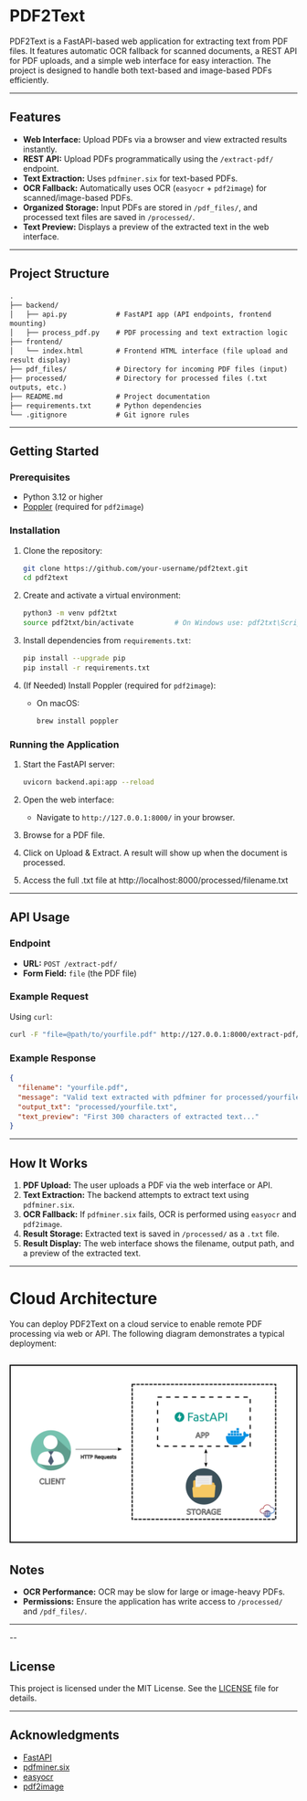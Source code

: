 # PDF2Text

PDF2Text is a FastAPI-based web application for extracting text from PDF files. It features automatic OCR fallback for scanned documents, a REST API for PDF uploads, and a simple web interface for easy interaction. The project is designed to handle both text-based and image-based PDFs efficiently.

---

## Features

- **Web Interface:** Upload PDFs via a browser and view extracted results instantly.
- **REST API:** Upload PDFs programmatically using the `/extract-pdf/` endpoint.
- **Text Extraction:** Uses `pdfminer.six` for text-based PDFs.
- **OCR Fallback:** Automatically uses OCR (`easyocr` + `pdf2image`) for scanned/image-based PDFs.
- **Organized Storage:** Input PDFs are stored in `/pdf_files/`, and processed text files are saved in `/processed/`.
- **Text Preview:** Displays a preview of the extracted text in the web interface.

---

## Project Structure

```
.
├── backend/
│   ├── api.py            # FastAPI app (API endpoints, frontend mounting)
│   ├── process_pdf.py    # PDF processing and text extraction logic
├── frontend/
│   └── index.html        # Frontend HTML interface (file upload and result display)
├── pdf_files/            # Directory for incoming PDF files (input)
├── processed/            # Directory for processed files (.txt outputs, etc.)
├── README.md             # Project documentation
├── requirements.txt      # Python dependencies
└── .gitignore            # Git ignore rules
```

---

## Getting Started

### Prerequisites

- Python 3.12 or higher
- [Poppler](https://github.com/Belval/pdf2image#how-to-install) (required for `pdf2image`)

### Installation

1. Clone the repository:
   ```bash
   git clone https://github.com/your-username/pdf2text.git
   cd pdf2text
   ```

2. Create and activate a virtual environment:
   ```bash
   python3 -m venv pdf2txt
   source pdf2txt/bin/activate          # On Windows use: pdf2txt\Scripts\activate
   ```

3. Install dependencies from `requirements.txt`:
   ```bash
   pip install --upgrade pip
   pip install -r requirements.txt
   ```

4. (If Needed) Install Poppler (required for `pdf2image`):
   - On macOS:
     ```bash
     brew install poppler
     ```

### Running the Application

1. Start the FastAPI server:
   ```bash
   uvicorn backend.api:app --reload
   ```

2. Open the web interface:
   - Navigate to `http://127.0.0.1:8000/` in your browser.

3. Browse for a PDF file.

4. Click on Upload & Extract. A result will show up when the document is processed.

5. Access the full .txt file at http://localhost:8000/processed/filename.txt 

---

## API Usage

### Endpoint

- **URL:** `POST /extract-pdf/`
- **Form Field:** `file` (the PDF file)

### Example Request

Using `curl`:
```bash
curl -F "file=@path/to/yourfile.pdf" http://127.0.0.1:8000/extract-pdf/
```

### Example Response

```json
{
  "filename": "yourfile.pdf",
  "message": "Valid text extracted with pdfminer for processed/yourfile.pdf",
  "output_txt": "processed/yourfile.txt",
  "text_preview": "First 300 characters of extracted text..."
}
```

---

## How It Works

1. **PDF Upload:** The user uploads a PDF via the web interface or API.
2. **Text Extraction:** The backend attempts to extract text using `pdfminer.six`.
3. **OCR Fallback:** If `pdfminer.six` fails, OCR is performed using `easyocr` and `pdf2image`.
4. **Result Storage:** Extracted text is saved in `/processed/` as a `.txt` file.
5. **Result Display:** The web interface shows the filename, output path, and a preview of the extracted text.

---

# Cloud Architecture

You can deploy PDF2Text on a cloud service to enable remote PDF processing via web or API. The following diagram demonstrates a typical deployment:

![Cloud Architecture Diagram](docs/diag.png)
---
## Notes

- **OCR Performance:** OCR may be slow for large or image-heavy PDFs.
- **Permissions:** Ensure the application has write access to `/processed/` and `/pdf_files/`.

---

-- 

## License

This project is licensed under the MIT License. See the [LICENSE](LICENSE) file for details.

---

## Acknowledgments

- [FastAPI](https://fastapi.tiangolo.com/)
- [pdfminer.six](https://github.com/pdfminer/pdfminer.six)
- [easyocr](https://github.com/JaidedAI/EasyOCR)
- [pdf2image](https://github.com/Belval/pdf2image)
